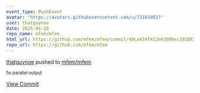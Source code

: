 ```yaml
---
event_type: PushEvent
avatar: "https://avatars.githubusercontent.com/u/72101983?"
user: thatguynoe
date: 2025-06-20
repo_name: mfem/mfem
html_url: https://github.com/mfem/mfem/commit/48ca434f412e03086ec3928831f2b88c79520929
repo_url: https://github.com/mfem/mfem
---
```


<a href='https://github.com/thatguynoe' target='_blank'>thatguynoe</a> pushed to <a href='https://github.com/mfem/mfem' target='_blank'>mfem/mfem</a>

<small>fix parallel output</small>

<a href='https://github.com/mfem/mfem/commit/48ca434f412e03086ec3928831f2b88c79520929' target='_blank'>View Commit</a>